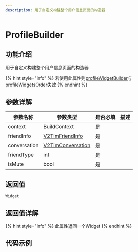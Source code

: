 ```yaml
---
description: 用于自定义构建整个用户信息页面的构造器
---
```


# ProfileBuilder

## 功能介绍

用于自定义构建整个用户信息页面的构造器

{% hint style="info" %}
若使用此属性则[profileWidgetBuilder](ProfileWidgetBuilder.md)与profileWidgetsOrder失效
{% endhint %}

## 参数详解

| 参数名称         | 参数类型                                                                      | 是否必填 | 描述 |
| ------------ | ------------------------------------------------------------------------- | ---- | -- |
| context      | BuildContext                                                              | 是    |    |
| friendInfo   | [V2TimFriendInfo](../../api/guan-jian-lei/user/v2timfriendinfo.md)        | 是    |    |
| conversation | [V2TimConversation](../../api/guan-jian-lei/message/v2timconversation.md) | 是    |    |
| friendType   | int                                                                       | 是    |    |
| isMute       | bool                                                                      | 是    |    |

## 返回值

```dart
Widget
```

## 返回值详解

{% hint style="info" %}
此属性返回一个Widget
{% endhint %}

## 代码示例

```dart
```
